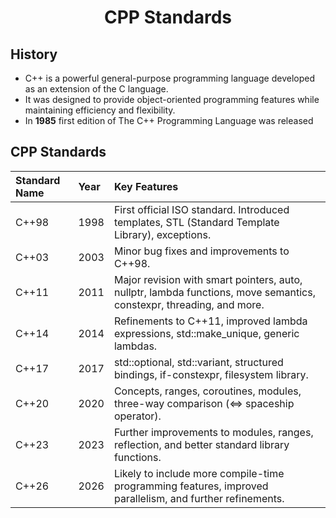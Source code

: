<h1 style="text-align:center;"> CPP Standards</p>

## History
* C++ is a powerful general-purpose programming language developed as an extension of the C language.
* It was designed to provide object-oriented programming features while maintaining efficiency and flexibility.
* In **1985** first edition of The C++ Programming Language was released

## CPP Standards
| Standard Name    | Year | Key Features |
| :------- | :------ |:------ |
| C++98    | 1998    | First official ISO standard. Introduced templates, STL (Standard Template Library), exceptions. |
| C++03    | 2003    | Minor bug fixes and improvements to C++98. |
| C++11    | 2011    | Major revision with smart pointers, auto, nullptr, lambda functions, move semantics, constexpr, threading, and more. |
| C++14    | 2014    | Refinements to C++11, improved lambda expressions, std::make_unique, generic lambdas. |
| C++17    | 2017    | std::optional, std::variant, structured bindings, if-constexpr, filesystem library. |
| C++20    | 2020    | Concepts, ranges, coroutines, modules, three-way comparison (<=> spaceship operator).|
| C++23    | 2023    | Further improvements to modules, ranges, reflection, and better standard library functions.|
| C++26    | 2026    |  Likely to include more compile-time programming features, improved parallelism, and further refinements.|

